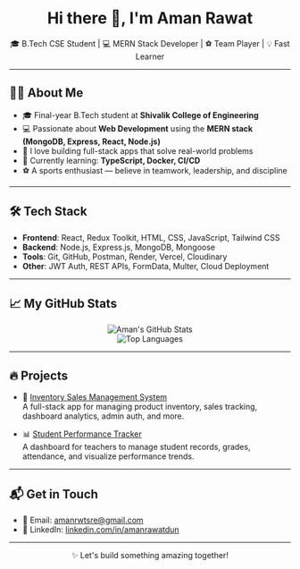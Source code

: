 <h1 align="center">Hi there 👋, I'm Aman Rawat</h1>

<p align="center">
  🎓 B.Tech CSE Student | 💻 MERN Stack Developer | ⚽ Team Player | 💡 Fast Learner
</p>

---

## 👨‍💻 About Me

- 🎓 Final-year B.Tech student at **Shivalik College of Engineering**
- 💻 Passionate about **Web Development** using the **MERN stack (MongoDB, Express, React, Node.js)**
- 🚀 I love building full-stack apps that solve real-world problems
- 🧠 Currently learning: **TypeScript, Docker, CI/CD**
- ⚽ A sports enthusiast — believe in teamwork, leadership, and discipline

---

## 🛠️ Tech Stack

- **Frontend**: React, Redux Toolkit, HTML, CSS, JavaScript, Tailwind CSS
- **Backend**: Node.js, Express.js, MongoDB, Mongoose
- **Tools**: Git, GitHub, Postman, Render, Vercel, Cloudinary
- **Other**: JWT Auth, REST APIs, FormData, Multer, Cloud Deployment

---

## 📈 My GitHub Stats

<p align="center">
  <img src="https://github-readme-stats.vercel.app/api?username=amanrawatdun&show_icons=true&theme=tokyonight" alt="Aman's GitHub Stats" />
  <br/>
  <img src="https://github-readme-stats.vercel.app/api/top-langs/?username=amanrawatdun&layout=compact&theme=tokyonight" alt="Top Languages" />
</p>

---

## 🔥 Projects

- 🚀 [Inventory Sales Management System](https://github.com/amanrawatdun/inventory-sales-management-system)  
  A full-stack app for managing product inventory, sales tracking, dashboard analytics, admin auth, and more.

- 📊 [Student Performance Tracker](https://github.com/amanrawatdun/student-performance-tracker)  
  A dashboard for teachers to manage student records, grades, attendance, and visualize performance trends.

---

## 📬 Get in Touch

- 📧 Email: amanrwtsre@gmail.com  
- 🔗 LinkedIn: [linkedin.com/in/amanrawatdun](https://www.linkedin.com/in/aman-rawat-423934245/)

---

<p align="center">✨ Let's build something amazing together!</p>
